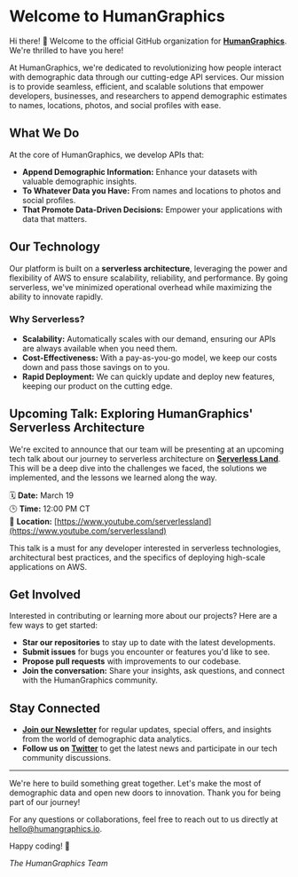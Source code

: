 # Welcome to HumanGraphics

Hi there! 👋 Welcome to the official GitHub organization for [**HumanGraphics**](https://www.humangraphics.io/). We're thrilled to have you here!

At HumanGraphics, we're dedicated to revolutionizing how people interact with demographic data through our cutting-edge API services. Our mission is to provide seamless, efficient, and scalable solutions that empower developers, businesses, and researchers to append demographic estimates to names, locations, photos, and social profiles with ease.

## What We Do

At the core of HumanGraphics, we develop APIs that:

- **Append Demographic Information:** Enhance your datasets with valuable demographic insights.
- **To Whatever Data you Have:** From names and locations to photos and social profiles.
- **That Promote Data-Driven Decisions:** Empower your applications with data that matters.

## Our Technology

Our platform is built on a **serverless architecture**, leveraging the power and flexibility of AWS to ensure scalability, reliability, and performance. By going serverless, we've minimized operational overhead while maximizing the ability to innovate rapidly.

### Why Serverless?

- **Scalability:** Automatically scales with our demand, ensuring our APIs are always available when you need them.
- **Cost-Effectiveness:** With a pay-as-you-go model, we keep our costs down and pass those savings on to you.
- **Rapid Deployment:** We can quickly update and deploy new features, keeping our product on the cutting edge.

## Upcoming Talk: Exploring HumanGraphics' Serverless Architecture

We're excited to announce that our team will be presenting at an upcoming tech talk about our journey to serverless architecture on [**Serverless Land**](https://serverlessland.com/). This will be a deep dive into the challenges we faced, the solutions we implemented, and the lessons we learned along the way.

🗓 **Date:** March 19  
🕒 **Time:** 12:00 PM CT  
📍 **Location:** [https://www.youtube.com/serverlessland](https://www.youtube.com/serverlessland)

This talk is a must for any developer interested in serverless technologies, architectural best practices, and the specifics of deploying high-scale applications on AWS.

## Get Involved

Interested in contributing or learning more about our projects? Here are a few ways to get started:

- **Star our repositories** to stay up to date with the latest developments.
- **Submit issues** for bugs you encounter or features you'd like to see.
- **Propose pull requests** with improvements to our codebase.
- **Join the conversation:** Share your insights, ask questions, and connect with the HumanGraphics community.

## Stay Connected

- **[Join our Newsletter](https://www.humangraphics.io/newsletter)** for regular updates, special offers, and insights from the world of demographic data analytics.
- **Follow us on [Twitter](https://twitter.com/humangraphicsio)** to get the latest news and participate in our tech community discussions.

---

We're here to build something great together. Let's make the most of demographic data and open new doors to innovation. Thank you for being part of our journey!

For any questions or collaborations, feel free to reach out to us directly at [hello@humangraphics.io](mailto:hello@humangraphics.io).

Happy coding! 🚀

*The HumanGraphics Team*
